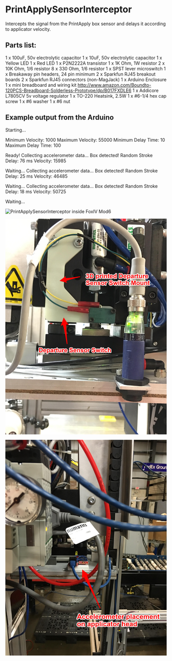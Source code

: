 # PrintApplySensorInterceptor
Intercepts the signal from the PrintApply box sensor and delays it according to applicator velocity.

## Parts list:
1 x 100uF, 50v electrolytic capacitor 
1 x 10uF, 50v electrolytic capacitor 
1 x Yellow LED
1 x Red LED
1 x P2N2222A transistor
1 x 1K Ohm, 1W resistor
2 x 10K Ohm, 1/6 resistor
8 x 330 Ohm, 1/6 resistor
1 x SPST lever microswitch
1 x Breakaway pin headers, 24 pin minimum 
2 x Sparkfun RJ45 breakout boards 
2 x Sparkfun RJ45 connectors (non-MagJack)
1 x Arduino Enclosure
1 x mini breadboard and wiring kit
http://www.amazon.com/Boundto-120PCS-Breadboard-Solderless-Prototype/dp/B017FXDLE6
1 x Addicore L7805CV 5v voltage regulator
1 x TO-220 Heatsink, 2.5W
1 x #6-1/4 hex cap screw
1 x #6 washer
1 x #6 nut

## Example output from the Arduino
Starting...

Minimum Velocity: 1000
Maximum Velocity: 55000
Minimum Delay Time: 10
Maximum Delay Time: 100

Ready!
Collecting accelerometer data...
Box detected!
Random Stroke Delay: 76 ms
Velocity: 15985

Waiting...
Collecting accelerometer data...
Box detected!
Random Stroke Delay: 25 ms
Velocity: 46485

Waiting...
Collecting accelerometer data...
Box detected!
Random Stroke Delay: 18 ms
Velocity: 50725

Waiting...

![PrintApplySensorInterceptor inside FoxIV Mod6](/img/Interceptor_InsideCase.JPG)

![Departure Sensor Switch placement](/img/Interceptor_DepartureSwitch.JPG)

![ADXL345 placement on applicator](/img/Interceptor_ApplicatorAccelerometerFar.JPG)
